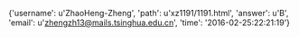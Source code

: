 {'username': u'ZhaoHeng-Zheng', 'path': u'xz1191/1191.html', 'answer': u'B', 'email': u'zhengzh13@mails.tsinghua.edu.cn', 'time': '2016-02-25:22:21:19'}